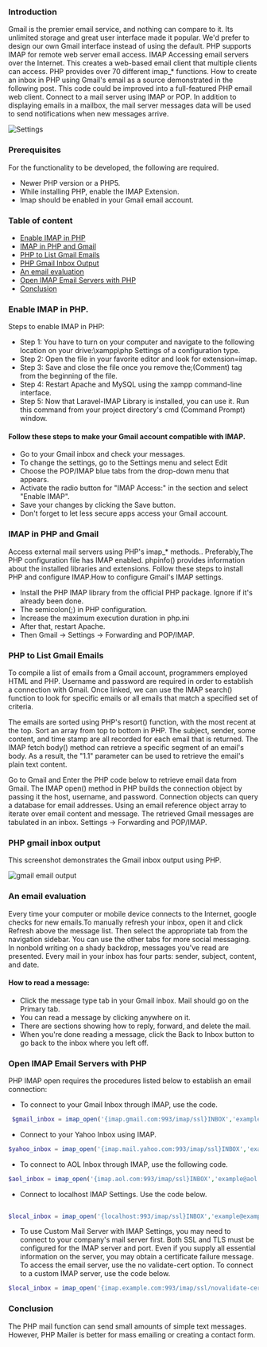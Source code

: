 ### Introduction
Gmail is the premier email service, and nothing can compare to it. Its unlimited storage and great user interface made it popular. We'd prefer to design our own Gmail interface instead of using the default.
PHP supports IMAP for remote web server email access. IMAP Accessing email servers over the Internet. This creates a web-based email client that multiple clients can access. PHP provides over 70 different imap_* functions.
How to create an inbox in PHP using Gmail's email as a source demonstrated in the following post. This code could be improved into a full-featured PHP email web client.
Connect to a mail server using IMAP or POP. In addition to displaying emails in a mailbox, the mail server messages data will be used to send notifications when new messages arrive.

![Settings](/engineering-education/to-demonstrate-gmail-email-inbox-using-php-with-imap/image1.png) 

### Prerequisites 
For the functionality to be developed, the following are required.
- Newer PHP version or a PHP5.
- While installing PHP, enable the IMAP Extension.
- Imap should be enabled in your Gmail email account.

### Table of content 
- [Enable IMAP in PHP](#enable-imap-in-php)
- [IMAP in PHP and Gmail](#imap-in-php-and-gmail)
- [PHP to List Gmail Emails](#php-to-list-gmail-emails)
- [PHP Gmail Inbox Output](#php-gmail-inbox-output)
- [An email evaluation ](#an-email-evaluation)
- [Open IMAP Email Servers with PHP](#open-imap-email-servers-with-php)
- [Conclusion](#conclusion)

### Enable IMAP in PHP.
Steps to enable IMAP in PHP:
- Step 1: You have to turn on your computer and navigate to the following location on your drive:\xampp\php Settings of a configuration type.
- Step 2: Open the file in your favorite editor and look for extension=imap.
- Step 3: Save and close the file once you remove the;(Comment) tag from the beginning of the file.
- Step 4: Restart Apache and MySQL using the xampp command-line interface.
- Step 5: Now that Laravel-IMAP Library is installed, you can use it. Run this command from your project directory's cmd (Command Prompt) window.

#### Follow these steps to make your Gmail account compatible with IMAP.

- Go to your Gmail inbox and check your messages.
- To change the settings, go to the Settings menu and select Edit
- Choose the POP/IMAP blue tabs from the drop-down menu that appears.
- Activate the radio button for "IMAP Access:" in the section and select "Enable IMAP".
- Save your changes by clicking the Save button.
- Don't forget to let less secure apps access your Gmail account.

### IMAP in PHP and Gmail
Access external mail servers using PHP's imap_* methods.. Preferably,The PHP configuration file has IMAP enabled.
phpinfo() provides information about the installed libraries and extensions. Follow these steps to install PHP and configure IMAP.How to configure Gmail's IMAP settings.
- Install the PHP IMAP library from the official PHP package. Ignore if it's already been done.
- The semicolon(;) in PHP configuration.
- Increase the maximum execution duration in php.ini
- After that, restart Apache. 
- Then Gmail -> Settings -> Forwarding and POP/IMAP.

### PHP to List Gmail Emails
To compile a list of emails from a Gmail account, programmers employed HTML and PHP. Username and password are required in order to establish a connection with Gmail. Once linked, we can use the IMAP search() function to look for specific emails or all emails that match a specified set of criteria.

The emails are sorted using PHP's resort() function, with the most recent at the top. Sort an array from top to bottom in PHP. The subject, sender, some content, and time stamp are all recorded for each email that is returned. The IMAP fetch body() method can retrieve a specific segment of an email's body. As a result, the "1.1" parameter can be used to retrieve the email's plain text content.

Go to Gmail and Enter the PHP code below to retrieve email data from Gmail. The IMAP open() method in PHP builds the connection object by passing it the host, username, and password.
Connection objects can query a database for email addresses. Using an email reference object array to iterate over email content and message. The retrieved Gmail messages are tabulated in an inbox. Settings -> Forwarding and POP/IMAP.

### PHP gmail inbox output
This screenshot demonstrates the Gmail inbox output using PHP.

![gmail email output](/engineering-education/to-demonstrate-gmail-email-inbox-using-php-with-imap/image2.png)

### An email evaluation 
Every time your computer or mobile device connects to the Internet, google checks for new emails.To manually refresh your inbox, open it and click Refresh above the message list.
Then select the appropriate tab from the navigation sidebar. You can use the other tabs for more social messaging. In nonbold writing on a shady backdrop, messages you've read are presented. Every mail in your inbox has four parts: sender, subject, content, and date.

#### How to read a message:
- Click the message type tab in your Gmail inbox. Mail should go on the Primary tab.
- You can read a message by clicking anywhere on it.
- There are sections showing how to reply, forward, and delete the mail.
- When you're done reading a message, click the Back to Inbox button to go back to the inbox where you left off.

### Open IMAP Email Servers with PHP
PHP IMAP open requires the procedures listed below to establish an email connection:
- To connect to your Gmail Inbox through IMAP, use the code.

```PHP
 $gmail_inbox = imap_open('{imap.gmail.com:993/imap/ssl}INBOX','example@gmail.com','password') or die('Cannot connect to gmail');
```

- Connect to your Yahoo Inbox using IMAP.

```PHP
$yahoo_inbox = imap_open('{imap.mail.yahoo.com:993/imap/ssl}INBOX','example@yahoo.com','password') or die('Cannot access yahoo');
```

- To connect to AOL Inbox through IMAP, use the following code.

```PHP
$aol_inbox = imap_open('{imap.aol.com:993/imap/ssl}INBOX','example@aol.com','password') or die('No AOL connection');
```

- Connect to localhost IMAP Settings. Use the code below.

```PHP
    
$local_inbox = imap_open('{localhost:993/imap/ssl}INBOX','example@exampledomain.com','password') or die('No access to example domain');
```

- To use Custom Mail Server with IMAP Settings, you may need to connect to your company's mail server first. Both SSL and TLS must be configured for the IMAP server and port. Even if you supply all essential information on the server, you may obtain a certificate failure message. To access the email server, use the no validate-cert option. To connect to a custom IMAP server, use the code below.

```PHP
$local_inbox = imap_open('{imap.example.com:993/imap/ssl/novalidate-cert} INBOX','example@exampledomain.com','password') or die('No access to example domain');
```

### Conclusion
The PHP mail function can send small amounts of simple text messages. However, PHP Mailer is better for mass emailing or creating a contact form.